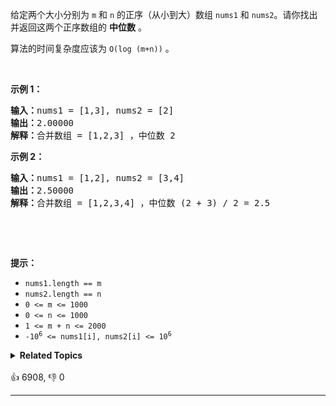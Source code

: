 <p>给定两个大小分别为 <code>m</code> 和 <code>n</code> 的正序（从小到大）数组&nbsp;<code>nums1</code> 和&nbsp;<code>nums2</code>。请你找出并返回这两个正序数组的 <strong>中位数</strong> 。</p>

<p>算法的时间复杂度应该为 <code>O(log (m+n))</code> 。</p>

<p>&nbsp;</p>

<p><strong>示例 1：</strong></p>

<pre>
<strong>输入：</strong>nums1 = [1,3], nums2 = [2]
<strong>输出：</strong>2.00000
<strong>解释：</strong>合并数组 = [1,2,3] ，中位数 2
</pre>

<p><strong>示例 2：</strong></p>

<pre>
<strong>输入：</strong>nums1 = [1,2], nums2 = [3,4]
<strong>输出：</strong>2.50000
<strong>解释：</strong>合并数组 = [1,2,3,4] ，中位数 (2 + 3) / 2 = 2.5
</pre>

<p>&nbsp;</p>

<p>&nbsp;</p>

<p><strong>提示：</strong></p>

<ul> 
 <li><code>nums1.length == m</code></li> 
 <li><code>nums2.length == n</code></li> 
 <li><code>0 &lt;= m &lt;= 1000</code></li> 
 <li><code>0 &lt;= n &lt;= 1000</code></li> 
 <li><code>1 &lt;= m + n &lt;= 2000</code></li> 
 <li><code>-10<sup>6</sup> &lt;= nums1[i], nums2[i] &lt;= 10<sup>6</sup></code></li> 
</ul>

<details><summary><strong>Related Topics</strong></summary>数组 | 二分查找 | 分治</details><br>

<div>👍 6908, 👎 0<span style='float: right;'></span></div>

<div id="labuladong"><hr>

</div>


